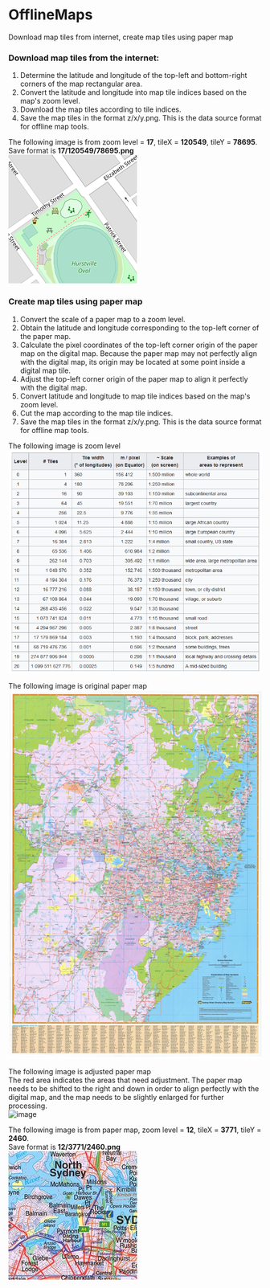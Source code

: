 # OfflineMaps  
 Download map tiles from internet, create map tiles using paper map  
  
### Download map tiles from the internet:  
1. Determine the latitude and longitude of the top-left and bottom-right corners of the map rectangular area.  
2. Convert the latitude and longitude into map tile indices based on the map's zoom level.  
3. Download the map tiles according to tile indices.  
4. Save the map tiles in the format z/x/y.png. This is the data source format for offline map tools.  
  
The following image is from zoom level = **17**, tileX = **120549**, tileY = **78695**.  
Save format is **17/120549/78695.png**  
![image](https://github.com/kachuu/OfflineMaps/blob/main/bin/17/120549/78695.png)  
  
### Create map tiles using paper map  
1. Convert the scale of a paper map to a zoom level.  
2. Obtain the latitude and longitude corresponding to the top-left corner of the paper map.  
3. Calculate the pixel coordinates of the top-left corner origin of the paper map on the digital map. Because the paper map may not perfectly align with the digital map, its origin may be located at some point inside a digital map tile.  
4. Adjust the top-left corner origin of the paper map to align it perfectly with the digital map.  
5. Convert latitude and longitude to map tile indices based on the map's zoom level.  
6. Cut the map according to the map tile indices.  
7. Save the map tiles in the format z/x/y.png. This is the data source format for offline map tools.  
  
The following image is zoom level  
![image](https://github.com/kachuu/OfflineMaps/blob/main/ZoomLevel.png)  
  
The following image is original paper map  
![image](https://github.com/kachuu/OfflineMaps/blob/main/PaperMap.jpeg)  
  
The following image is adjusted paper map  
The red area indicates the areas that need adjustment. The paper map needs to be shifted to the right and down in order to align perfectly with the digital map, and the map needs to be slightly enlarged for further processing.  
![image](https://github.com/kachuu/OfflineMaps/blob/main/bin/Test.png)  
  
The following image is from paper map, zoom level = **12**, tileX = **3771**, tileY = **2460**.  
Save format is **12/3771/2460.png**  
![image](https://github.com/kachuu/OfflineMaps/blob/main/bin/12/3771/2460.png)  
  
